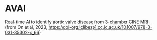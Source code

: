 # AVAI
Real-time AI to identify aortic valve disease from 3-chamber CINE MRI (from On et al, 2023, https://doi-org.iclibezp1.cc.ic.ac.uk/10.1007/978-3-031-35302-4_66)
